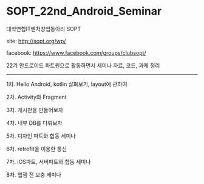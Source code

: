 # SOPT_22nd_Android_Seminar

대학연합IT벤처창업동아리 SOPT

site: http://sopt.org/wp/

facebook: https://www.facebook.com/groups/clubsopt/

22기 안드로이드 파트원으로 활동하면서 세미나 자료, 코드, 과제 정리

------------------------------------------------------------------------------------------------------------------------

1차. Hello Android, kotlin 살펴보기, layout에 관하여

2차. Activity와 Fragment

3차. 게시판을 만들어보자

4차. 내부 DB를 다뤄보자

5차. 디자인 파트와 합동 세미나

6차. retrofit을 이용한 통신

7차. iOS파트, 서버파트와 합동 세미나

8차. 앱잼 전 보충 세미나

